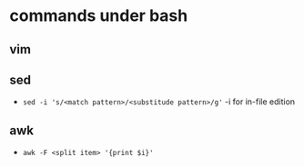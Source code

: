 
# commands under bash

## vim

## sed
  - `sed -i 's/<match pattern>/<substitude pattern>/g'` -i for in-file edition

## awk
  - `awk -F <split item> '{print $i}'`
